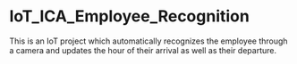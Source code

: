 # IoT_ICA_Employee_Recognition
This is an IoT project which automatically recognizes the employee through a camera and updates the hour of their arrival as well as their departure.
